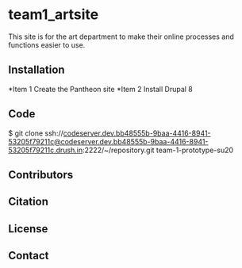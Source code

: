 # team1_artsite
This site is for the art department to make their online processes and functions easier to use.
## Installation
*Item 1 Create the Pantheon site
*Item 2 Install Drupal 8
## Code
$ git clone ssh://codeserver.dev.bb48555b-9baa-4416-8941-53205f79211c@codeserver.dev.bb48555b-9baa-4416-8941-53205f79211c.drush.in:2222/~/repository.git team-1-prototype-su20
## Contributors
## Citation
## License
## Contact
